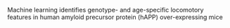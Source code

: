 Machine learning identifies genotype- and age-specific locomotory features in human amyloid precursor protein (hAPP) over-expressing mice 
